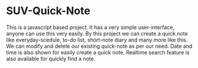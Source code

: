 # SUV-Quick-Note
This is a javascript based project. It has a very simple user-interface, anyone can use this very easily.
By this project we can create a quick note like everyday-scedule, to-do list, short-note diary and many more like this.
We can modify and delete our existing quick-note as per our need.
Date and time is also shown for easily create a quick note.
Realtime search feature is also available for quickly find a note.
